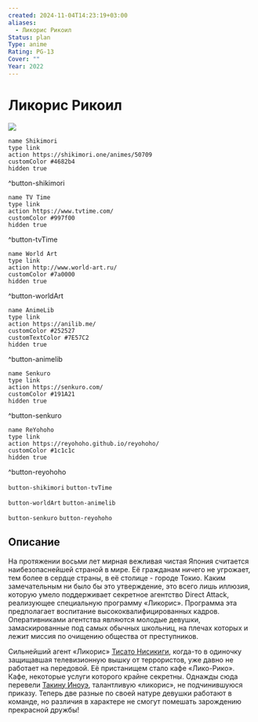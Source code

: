 ```yaml
---
created: 2024-11-04T14:23:19+03:00
aliases:
  - Ликорис Рикоил
Status: plan
Type: anime
Rating: PG-13
Cover: ""
Year: 2022
---
```


# Ликорис Рикоил

![](https://nyaa.shikimori.one/uploads/poster/animes/50709/5bff2b424af2a84046953054294309ea.jpeg)

```button
name Shikimori
type link
action https://shikimori.one/animes/50709
customColor #4682b4
hidden true
```
^button-shikimori

```button
name TV Time
type link
action https://www.tvtime.com/
customColor #997f00
hidden true
```
^button-tvTime

```button
name World Art
type link
action http://www.world-art.ru/
customColor #7a0000
hidden true
```
^button-worldArt

```button
name AnimeLib
type link
action https://anilib.me/
customColor #252527
customTextColor #7E57C2
hidden true
```
^button-animelib

```button
name Senkuro
type link
action https://senkuro.com/
customColor #191A21
hidden true
```
^button-senkuro

```button
name ReYohoho
type link
action https://reyohoho.github.io/reyohoho/
customColor #1c1c1c
hidden true
```
^button-reyohoho

`button-shikimori` `button-tvTime`

`button-worldArt` `button-animelib`

`button-senkuro` `button-reyohoho`

## Описание

На протяжении восьми лет мирная вежливая чистая Япония считается наибезопаснейшей страной в мире. Её гражданам ничего не угрожает, тем более в сердце страны, в её столице - городе Токио. Каким замечательным ни было бы это утверждение, это всего лишь иллюзия, которую умело поддерживает секретное агентство Direct Attack, реализующее специальную программу «Ликорис». Программа эта предполагает воспитание высококвалифицированных кадров. Оперативниками агентства являются молодые девушки, замаскированные под самых обычных школьниц, на плечах которых и лежит миссия по очищению общества от преступников.

Сильнейший агент «Ликорис» [Тисато Нисикиги](https://shikimori.one/characters/204621-chisato-nishikigi), когда-то в одиночку защищавшая телевизионную вышку от террористов, уже давно не работает на передовой. Её пристанищем стало кафе «Лико-Рико». Кафе, некоторые услуги которого крайне секретны. Однажды сюда перевели [Такину Иноуэ](https://shikimori.one/characters/204620-takina-inoue), талантливую «ликорис», не подчинившуюся приказу. Теперь две разные по своей натуре девушки работают в команде, но различия в характере не смогут помешать зарождению прекрасной дружбы!
